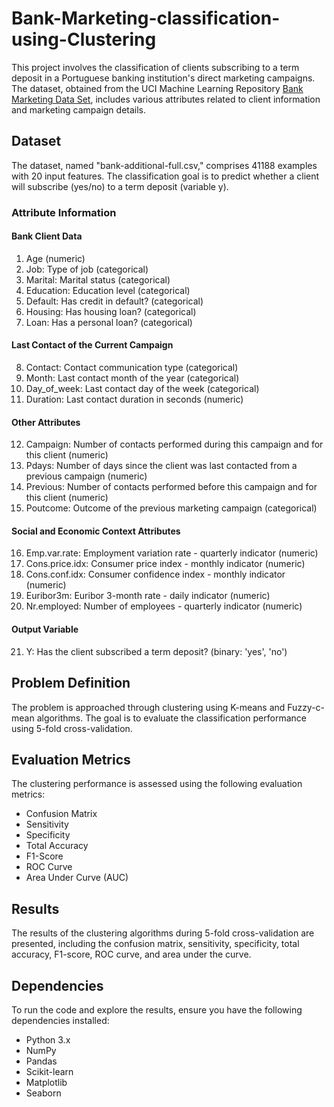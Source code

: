 # Bank-Marketing-classification-using-Clustering

This project involves the classification of clients subscribing to a term deposit in a Portuguese banking institution's direct marketing campaigns. The dataset, obtained from the UCI Machine Learning Repository [Bank Marketing Data Set](https://archive.ics.uci.edu/ml/datasets/Bank+Marketing), includes various attributes related to client information and marketing campaign details.

## Dataset

The dataset, named "bank-additional-full.csv," comprises 41188 examples with 20 input features. The classification goal is to predict whether a client will subscribe (yes/no) to a term deposit (variable y).

### Attribute Information

#### Bank Client Data
1. Age (numeric)
2. Job: Type of job (categorical)
3. Marital: Marital status (categorical)
4. Education: Education level (categorical)
5. Default: Has credit in default? (categorical)
6. Housing: Has housing loan? (categorical)
7. Loan: Has a personal loan? (categorical)

#### Last Contact of the Current Campaign
8. Contact: Contact communication type (categorical)
9. Month: Last contact month of the year (categorical)
10. Day_of_week: Last contact day of the week (categorical)
11. Duration: Last contact duration in seconds (numeric) 

#### Other Attributes
12. Campaign: Number of contacts performed during this campaign and for this client (numeric)
13. Pdays: Number of days since the client was last contacted from a previous campaign (numeric)
14. Previous: Number of contacts performed before this campaign and for this client (numeric)
15. Poutcome: Outcome of the previous marketing campaign (categorical)

#### Social and Economic Context Attributes
16. Emp.var.rate: Employment variation rate - quarterly indicator (numeric)
17. Cons.price.idx: Consumer price index - monthly indicator (numeric)
18. Cons.conf.idx: Consumer confidence index - monthly indicator (numeric)
19. Euribor3m: Euribor 3-month rate - daily indicator (numeric)
20. Nr.employed: Number of employees - quarterly indicator (numeric)

#### Output Variable
21. Y: Has the client subscribed a term deposit? (binary: 'yes', 'no')

## Problem Definition

The problem is approached through clustering using K-means and Fuzzy-c-mean algorithms. The goal is to evaluate the classification performance using 5-fold cross-validation.

## Evaluation Metrics

The clustering performance is assessed using the following evaluation metrics:

- Confusion Matrix
- Sensitivity
- Specificity
- Total Accuracy
- F1-Score
- ROC Curve
- Area Under Curve (AUC)

## Results

The results of the clustering algorithms during 5-fold cross-validation are presented, including the confusion matrix, sensitivity, specificity, total accuracy, F1-score, ROC curve, and area under the curve.

## Dependencies

To run the code and explore the results, ensure you have the following dependencies installed:

- Python 3.x
- NumPy
- Pandas
- Scikit-learn
- Matplotlib
- Seaborn
